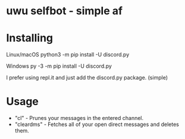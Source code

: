 # uwu selfbot - simple af

# Installing
Linux/macOS
python3 -m pip install -U discord.py

Windows
py -3 -m pip install -U discord.py

I prefer using repl.it and just add the discord.py package. (simple)

# Usage
- "cl" - Prunes your messages in the entered channel.
- "cleardms" - Fetches all of your open direct messages and deletes them.
